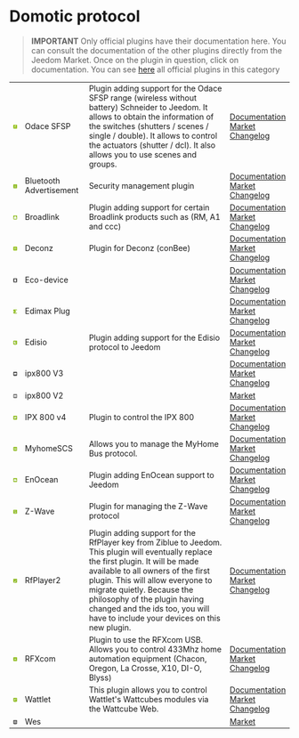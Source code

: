 
# Domotic protocol


>**IMPORTANT**
>Only official plugins have their documentation here. You can consult the documentation of the other plugins directly from the Jeedom Market. Once on the plugin in question, click on documentation.
>You can see [here](https://market.jeedom.com/index.php?v=d&p=market&type=plugin&categorie=automation+protocol) all official plugins in this category


| | | | |
|--- | --- | --- | ---|
|<img src="beagle/beagle_icon.png" class="pluginLogo" width="100" />|Odace SFSP|Plugin adding support for the Odace SFSP range (wireless without battery) Schneider to Jeedom. It allows to obtain the information of the switches (shutters / scenes / single / double). It allows to control the actuators (shutter / dcl). It also allows you to use scenes and groups.|[Documentation](beagle/index.md)<br/>[Market](https://market.jeedom.com/index.php?v=d&p=market_display&id=3917)<br/>[Changelog](beagle/changelog.md)|
|<img src="blea/blea_icon.png" class="pluginLogo" width="100" />|Bluetooth Advertisement|Security management plugin|[Documentation](blea/index.md)<br/>[Market](https://market.jeedom.com/index.php?v=d&p=market_display&id=2554)<br/>[Changelog](blea/changelog.md)|
|<img src="broadlink/broadlink_icon.png" class="pluginLogo" width="100" />|Broadlink|Plugin adding support for certain Broadlink products such as (RM, A1 and ccc)|[Documentation](broadlink/index.md)<br/>[Market](https://market.jeedom.com/index.php?v=d&p=market_display&id=2699)<br/>[Changelog](broadlink/changelog.md)|
|<img src="deconz/deconz_icon.png" class="pluginLogo" width="100" />|Deconz|Plugin for Deconz (conBee)|[Documentation](deconz/index.md)<br/>[Market](https://market.jeedom.com/index.php?v=d&p=market_display&id=3610)<br/>[Changelog](deconz/changelog.md)|
|<img src="ecodevice/ecodevice_icon.png" class="pluginLogo" width="100" />|Eco-device||[Documentation](ecodevice/index.md)<br/>[Market](https://market.jeedom.com/index.php?v=d&p=market_display&id=342)<br/>[Changelog](ecodevice/changelog.md)|
|<img src="edimaxplug/edimaxplug_icon.png" class="pluginLogo" width="100" />|Edimax Plug||[Documentation](edimaxplug/index.md)<br/>[Market](https://market.jeedom.com/index.php?v=d&p=market_display&id=2455)<br/>[Changelog](edimaxplug/changelog.md)|
|<img src="edisio/edisio_icon.png" class="pluginLogo" width="100" />|Edisio|Plugin adding support for the Edisio protocol to Jeedom|[Documentation](edisio/index.md)<br/>[Market](https://market.jeedom.com/index.php?v=d&p=market_display&id=1541)<br/>[Changelog](edisio/changelog.md)|
|<img src="ipx800/ipx800_icon.png" class="pluginLogo" width="100" />|ipx800 V3||[Documentation](ipx800/index.md)<br/>[Market](https://market.jeedom.com/index.php?v=d&p=market_display&id=344)<br/>[Changelog](ipx800/changelog.md)|
|<img src="ipx800v2/ipx800v2_icon.png" class="pluginLogo" width="100" />|ipx800 V2||[Market](https://market.jeedom.com/index.php?v=d&p=market_display&id=1194)|
|<img src="ipx800v4/ipx800v4_icon.png" class="pluginLogo" width="100" />|IPX 800 v4|Plugin to control the IPX 800|[Documentation](ipx800v4/index.md)<br/>[Market](https://market.jeedom.com/index.php?v=d&p=market_display&id=2046)<br/>[Changelog](ipx800v4/changelog.md)|
|<img src="myhomescs/myhomescs_icon.png" class="pluginLogo" width="100" />|MyhomeSCS|Allows you to manage the MyHome Bus protocol.|[Documentation](myhomescs/index.md)<br/>[Market](https://market.jeedom.com/index.php?v=d&p=market_display&id=3107)<br/>[Changelog](myhomescs/changelog.md)|
|<img src="openenocean/openenocean_icon.png" class="pluginLogo" width="100" />|EnOcean|Plugin adding EnOcean support to Jeedom|[Documentation](openenocean/index.md)<br/>[Market](https://market.jeedom.com/index.php?v=d&p=market_display&id=2622)<br/>[Changelog](openenocean/changelog.md)|
|<img src="openzwave/openzwave_icon.png" class="pluginLogo" width="100" />|Z-Wave|Plugin for managing the Z-Wave protocol|[Documentation](openzwave/index.md)<br/>[Market](https://market.jeedom.com/index.php?v=d&p=market_display&id=185)<br/>[Changelog](openzwave/changelog.md)|
|<img src="rfplayer2/rfplayer2_icon.png" class="pluginLogo" width="100" />|RfPlayer2|Plugin adding support for the RfPlayer key from Ziblue to Jeedom. This plugin will eventually replace the first plugin. It will be made available to all owners of the first plugin. This will allow everyone to migrate quietly. Because the philosophy of the plugin having changed and the ids too, you will have to include your devices on this new plugin.|[Documentation](rfplayer2/index.md)<br/>[Market](https://market.jeedom.com/index.php?v=d&p=market_display&id=3349)<br/>[Changelog](rfplayer2/changelog.md)|
|<img src="rfxcom/rfxcom_icon.png" class="pluginLogo" width="100" />|RFXcom|Plugin to use the RFXcom USB. Allows you to control 433Mhz home automation equipment (Chacon, Oregon, La Crosse, X10, DI-O, Blyss)|[Documentation](rfxcom/index.md)<br/>[Market](https://market.jeedom.com/index.php?v=d&p=market_display&id=52)<br/>[Changelog](rfxcom/changelog.md)|
|<img src="wattlet/wattlet_icon.png" class="pluginLogo" width="100" />|Wattlet|This plugin allows you to control Wattlet's Wattcubes modules via the Wattcube Web.|[Documentation](wattlet/index.md)<br/>[Market](https://market.jeedom.com/index.php?v=d&p=market_display&id=2600)<br/>[Changelog](wattlet/changelog.md)|
|<img src="wes/wes_icon.png" class="pluginLogo" width="100" />|Wes||[Market](https://market.jeedom.com/index.php?v=d&p=market_display&id=1336)|
